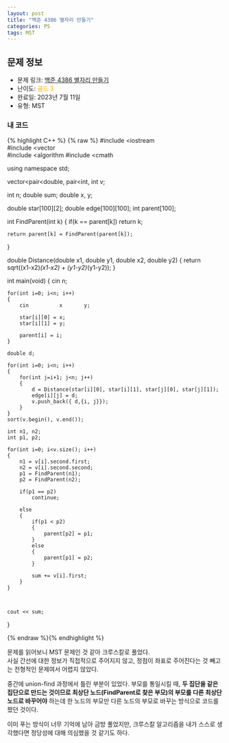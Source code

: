 ```yaml
---
layout: post
title: "백준 4386 별자리 만들기"
categories: PS
tags: MST
---
```


## 문제 정보
- 문제 링크: [백준 4386 별자리 만들기](https://www.acmicpc.net/problem/4386)
- 난이도: <span style="color:#FFA500">골드 3</span>
- 완료일: 2023년 7월 11일
- 유형: MST

### 내 코드

{% highlight C++ %} {% raw %}
#include <iostream	
#include <vector	
#include <algorithm	
#include <cmath	

using namespace std;

vector<pair<double, pair<int, int			 v;

int n;
double sum;
double x, y;

double star[100][2];
double edge[100][100];
int parent[100];

int FindParent(int k)
{
	if(k == parent[k])
		return k;
	
	return parent[k] = FindParent(parent[k]);
}

double Distance(double x1, double y1, double x2, double y2)
{
	return sqrt((x1-x2)*(x1-x2) + (y1-y2)*(y1-y2));
}

int main(void)
{
	cin 		 n;
	
	for(int i=0; i<n; i++)
	{
		cin 		 x 		 y;	
			
		star[i][0] = x; 
		star[i][1] = y;
		
		parent[i] = i;
	}
	
	double d;
	
	for(int i=0; i<n; i++)
	{
		for(int j=i+1; j<n; j++)
		{
			d = Distance(star[i][0], star[i][1], star[j][0], star[j][1]);
			edge[i][j] = d;
			v.push_back({ d,{i, j}});
		}
	}
	sort(v.begin(), v.end());
	
	int n1, n2;
	int p1, p2;
	
	for(int i=0; i<v.size(); i++)
	{
		n1 = v[i].second.first;
		n2 = v[i].second.second;
		p1 = FindParent(n1);
		p2 = FindParent(n2);
		
		if(p1 == p2)
			continue;
		
		else
		{
			if(p1 < p2)
			{
				parent[p2] = p1;
			}
			else
			{
				parent[p1] = p2;
			}
			
			sum += v[i].first;
		}
	}

	
	
	cout << sum;
}

{% endraw %}{% endhighlight %}

문제를 읽어보니 MST 문제인 것 같아 크루스칼로 풀었다.  
사실 간선에 대한 정보가 직접적으로 주어지지 않고, 정점이 좌표로 주어진다는 것 빼고는 전형적인 문제여서 어렵지 않았다.  

중간에 union-find 과정에서 틀린 부분이 있었다. 부모를 통일시킬 때, **두 집단을 같은 집단으로 만드는 것이므로 최상단 노드(FindParent로 찾은 부모)의 부모를 다른 최상단 노드로 바꾸어야** 하는데 한 노드의 부모만 다른 노드의 부모로 바꾸는 방식으로 코드를 짰던 것이다.

이미 푸는 방식이 너무 기억에 남아 금방 풀었지만, 크루스칼 알고리즘을 내가 스스로 생각했다면 정당성에 대해 의심했을 것 같기도 하다.
